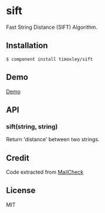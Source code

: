 # sift

  Fast String Distance (SIFT) Algorithm.

## Installation

    $ component install timoxley/sift

## Demo

[Demo](http://timoxley.github.com/sift/examples/spellcheck/)

## API

### sift(string, string)

Return 'distance' between two strings.

## Credit

Code extracted from [MailCheck](https://github.com/kicksend/mailcheck)

## License

  MIT
